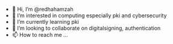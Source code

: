 - 👋 Hi, I’m @redhahamzah
- 👀 I’m interested in computing especially pki and cybersecurity
- 🌱 I’m currently learning pki
- 💞️ I’m looking to collaborate on digitalsigning, authentication
- 📫 How to reach me ...

<!---
redhahamzah/redhahamzah is a ✨ special ✨ repository because its `README.md` (this file) appears on your GitHub profile.
You can click the Preview link to take a look at your changes.
--->
